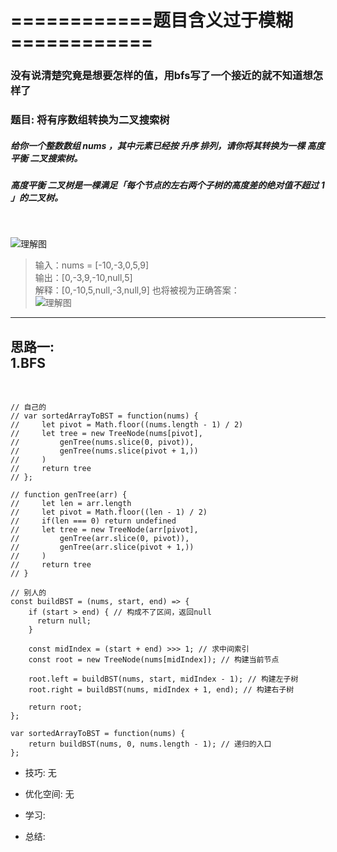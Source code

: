 
# ============题目含义过于模糊============
### 没有说清楚究竟是想要怎样的值，用bfs写了一个接近的就不知道想怎样了

### 题目: 将有序数组转换为二叉搜索树
##### 给你一个整数数组 nums ，其中元素已经按 升序 排列，请你将其转换为一棵 高度平衡 二叉搜索树。
##### 高度平衡 二叉树是一棵满足「每个节点的左右两个子树的高度差的绝对值不超过 1 」的二叉树。
      
&nbsp;

![理解图](http://120.79.201.10:9000/leetcode_pic/108_01.jpg)
> 输入：nums = [-10,-3,0,5,9]  
> 输出：[0,-3,9,-10,null,5]  
> 解释：[0,-10,5,null,-3,null,9] 也将被视为正确答案：  
![理解图](http://120.79.201.10:9000/leetcode_pic/108_02.jpg)


---
思路一:  
1.BFS
---

&nbsp;

```
// 自己的
// var sortedArrayToBST = function(nums) {
//     let pivot = Math.floor((nums.length - 1) / 2)
//     let tree = new TreeNode(nums[pivot], 
//         genTree(nums.slice(0, pivot)),
//         genTree(nums.slice(pivot + 1,))
//     )
//     return tree
// };

// function genTree(arr) {
//     let len = arr.length
//     let pivot = Math.floor((len - 1) / 2)
//     if(len === 0) return undefined
//     let tree = new TreeNode(arr[pivot], 
//         genTree(arr.slice(0, pivot)),
//         genTree(arr.slice(pivot + 1,))
//     )
//     return tree
// }

// 别人的
const buildBST = (nums, start, end) => {
    if (start > end) { // 构成不了区间，返回null
      return null;
    }

    const midIndex = (start + end) >>> 1; // 求中间索引
    const root = new TreeNode(nums[midIndex]); // 构建当前节点

    root.left = buildBST(nums, start, midIndex - 1); // 构建左子树
    root.right = buildBST(nums, midIndex + 1, end); // 构建右子树

    return root;
};

var sortedArrayToBST = function(nums) {
    return buildBST(nums, 0, nums.length - 1); // 递归的入口
};
```

* 技巧: 无 

* 优化空间: 无

* 学习:  

* 总结:  
